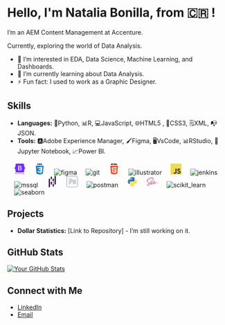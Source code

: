 # Hello, I'm Natalia Bonilla, from 🇨🇷 !

I’m an AEM Content Management at Accenture.

Currently, exploring the world of Data Analysis.

- 👀 I’m interested in EDA, Data Science, Machine Learning, and Dashboards.
- 🌱 I’m currently learning about Data Analysis.
- ⚡ Fun fact: I used to work as a Graphic Designer.

## Skills

-   **Languages:** 🐍Python, 📊R, 💻JavaScript, 🌐HTML5 , 🎨CSS3, 🗒️XML, 📭JSON.
-   **Tools:** 🅰️Adobe Experience Manager, 🖌️Figma, 🖥️VsCode, 📊RStudio, 📔Jupyter Notebook, 📈Power BI.
<p dir="auto">
    <a href="https://getbootstrap.com" target="_blank" rel="noreferrer" style="text-decoration:none;">
      <img src="https://raw.githubusercontent.com/devicons/devicon/master/icons/bootstrap/bootstrap-plain-wordmark.svg" alt="bootstrap" width="26" style="padding-left:1rem;"/>
    </a>
    <a href="https://www.w3schools.com/css/" target="_blank" rel="noreferrer" style="text-decoration:none;">
      <img src="https://raw.githubusercontent.com/devicons/devicon/master/icons/css3/css3-original-wordmark.svg" alt="css3" width="26" style="padding-left:1rem;"/>
    </a>
    <a href="https://www.figma.com/" target="_blank" rel="noreferrer" style="text-decoration:none;">
      <img src="https://www.vectorlogo.zone/logos/figma/figma-icon.svg" alt="figma" width="26" style="padding-left:1rem;"/>
    </a>
    <a href="https://git-scm.com/" target="_blank" rel="noreferrer" style="text-decoration:none;">
      <img src="https://www.vectorlogo.zone/logos/git-scm/git-scm-icon.svg" alt="git" width="26" style="padding-left:1rem;"/>
    </a>
      <a href="https://www.w3.org/html/" target="_blank" rel="noreferrer" style="text-decoration:none;">
        <img src="https://raw.githubusercontent.com/devicons/devicon/master/icons/html5/html5-original-wordmark.svg" alt="html5" width="26" style="padding-left:1rem;"/>
    </a>
    <a href="https://www.adobe.com/in/products/illustrator.html" target="_blank" rel="noreferrer" style="text-decoration:none;">
        <img src="https://www.vectorlogo.zone/logos/adobe_illustrator/adobe_illustrator-icon.svg" alt="illustrator" width="26" style="padding-left:1rem;"/>
    </a>
    <a href="https://developer.mozilla.org/en-US/docs/Web/JavaScript" target="_blank" rel="noreferrer" style="text-decoration:none;">
        <img src="https://raw.githubusercontent.com/devicons/devicon/master/icons/javascript/javascript-original.svg" alt="javascript" width="26" style="padding-left:1rem;"/>
    </a>
    <a href="https://www.jenkins.io" target="_blank" rel="noreferrer" style="text-decoration:none;">
        <img src="https://www.vectorlogo.zone/logos/jenkins/jenkins-icon.svg" alt="jenkins" width="26" style="padding-left:1rem;"/>
    </a>
    <a href="https://www.microsoft.com/en-us/sql-server" target="_blank" rel="noreferrer" style="text-decoration:none;">
        <img src="https://www.svgrepo.com/show/303229/microsoft-sql-server-logo.svg" alt="mssql" width="26" style="padding-left:1rem;"/>
    </a>
    <a href="https://pandas.pydata.org/" target="_blank" rel="noreferrer" style="text-decoration:none;">
        <img src="https://raw.githubusercontent.com/devicons/devicon/2ae2a900d2f041da66e950e4d48052658d850630/icons/pandas/pandas-original.svg" alt="pandas" width="26" style="padding-left:1rem;"/>
    </a>
    <a href="https://www.photoshop.com/en" target="_blank" rel="noreferrer" style="text-decoration:none;">
        <img src="https://raw.githubusercontent.com/devicons/devicon/master/icons/photoshop/photoshop-line.svg" alt="photoshop" width="26" style="padding-left:1rem;"/>
    </a>
    <a href="https://postman.com" target="_blank" rel="noreferrer" style="text-decoration:none;">
        <img src="https://www.vectorlogo.zone/logos/getpostman/getpostman-icon.svg" alt="postman" width="26" style="padding-left:1rem;"/>
    </a>
    <a href="https://www.python.org" target="_blank" rel="noreferrer" style="text-decoration:none;">
        <img src="https://raw.githubusercontent.com/devicons/devicon/master/icons/python/python-original.svg" alt="python" width="26" style="padding-left:1rem;"/>
    </a>
    <a href="https://sass-lang.com" target="_blank" rel="noreferrer" style="text-decoration:none;">
        <img src="https://raw.githubusercontent.com/devicons/devicon/master/icons/sass/sass-original.svg" alt="sass" width="26" style="padding-left:1rem;"/>
    </a>
    <a href="https://scikit-learn.org/" target="_blank" rel="noreferrer" style="text-decoration:none;">
        <img src="https://upload.wikimedia.org/wikipedia/commons/0/05/Scikit_learn_logo_small.svg" alt="scikit_learn" width="26" style="padding-left:1rem;"/>
    </a>
    <a href="https://seaborn.pydata.org/" target="_blank" rel="noreferrer" style="text-decoration:none;">
        <img src="https://seaborn.pydata.org/_images/logo-mark-lightbg.svg" alt="seaborn" width="26" style="padding-left:1rem;"/>
    </a>
</p>

## Projects

-   **Dollar Statistics:** [Link to Repository] - I’m still working on it.

## GitHub Stats

[![Your GitHub Stats](https://github-readme-stats.vercel.app/api?username=nbonillav&show_icons=true&theme=radical)](https://github.com/nbonillav)

## Connect with Me

-   [LinkedIn](https://www.linkedin.com/in/natalia-bonilla-villalobos/)
-   [Email](mailto:nbonillav12@gmail.com)


<!---
nbonillav/nbonillav is a ✨ special ✨ repository because its `README.md` (this file) appears on your GitHub profile.
You can click the Preview link to take a look at your changes.
--->
